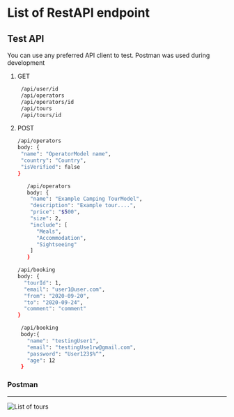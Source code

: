 List of RestAPI endpoint
========================

Test API
------------------
You can use any preferred API client to test. Postman was used during development

1. GET
   ```bash
    /api/user/id
    /api/operators 
    /api/operators/id
    /api/tours
    /api/tours/id
   ```
   
2. POST
   ```bash
   /api/operators
   body: {
    "name": "OperatorModel name",
    "country": "Country",
    "isVerified": false
   }
   ```
   
   ```bash
      /api/operators
      body: {
       "name": "Example Camping TourModel",
       "description": "Example tour....",
       "price": "$500",
       "size": 2,
       "include": [
         "Meals",
         "Accommodation",
         "Sightseeing"
       ]
      }
      ```
   
      ```bash
      /api/booking
      body: {
        "tourId": 1,
        "email": "user1@user.com",
        "from": "2020-09-20",
        "to": "2020-09-24",
        "comment": "comment"
      }
      ```
   
      ```bash
       /api/booking
       body:{
         "name": "testingUser1",
         "email": "testingUse1rw@gmail.com",
         "password": "User123$%^",
         "age": 12
       }
      ```   

### Postman
-----------
![List of tours](images/example-tours.png)
